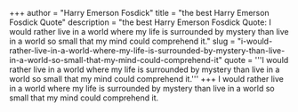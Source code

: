 +++
author = "Harry Emerson Fosdick"
title = "the best Harry Emerson Fosdick Quote"
description = "the best Harry Emerson Fosdick Quote: I would rather live in a world where my life is surrounded by mystery than live in a world so small that my mind could comprehend it."
slug = "i-would-rather-live-in-a-world-where-my-life-is-surrounded-by-mystery-than-live-in-a-world-so-small-that-my-mind-could-comprehend-it"
quote = '''I would rather live in a world where my life is surrounded by mystery than live in a world so small that my mind could comprehend it.'''
+++
I would rather live in a world where my life is surrounded by mystery than live in a world so small that my mind could comprehend it.
